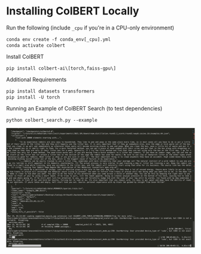 # Installing ColBERT Locally

Run the following (include `_cpu` if you're in a CPU-only environment)
```
conda env create -f conda_env[_cpu].yml
conda activate colbert
```
Install ColBERT

```
pip install colbert-ai\[torch,faiss-gpu\]
```

Additional Requirements

```
pip install datasets transformers
pip install -U torch
```

Running an Example of ColBERT Search (to test dependencies)

```
python colbert_search.py --example
```

![Running Example of ColBERT](./images/image-1.png)
